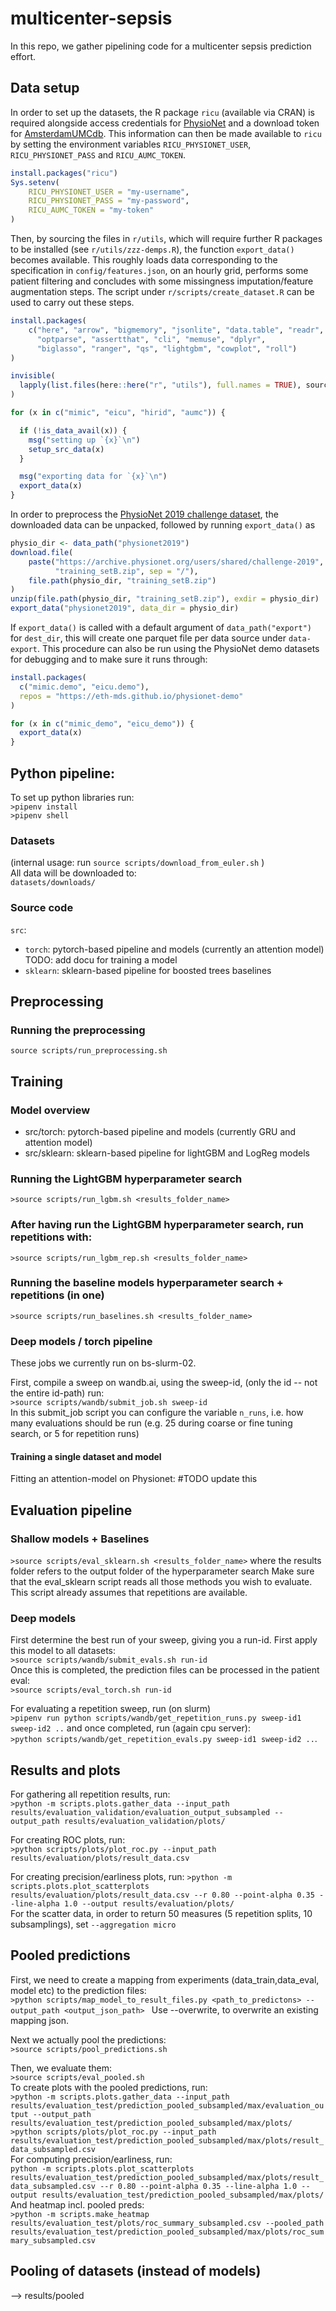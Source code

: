 # multicenter-sepsis

In this repo, we gather pipelining code for a multicenter sepsis prediction effort.

## Data setup

In order to set up the datasets, the R package `ricu` (available via CRAN) is required alongside access credentials for [PhysioNet](https://physionet.org) and a download token for [AmsterdamUMCdb](https://amsterdammedicaldatascience.nl/#amsterdamumcdb). This information can then be made available to `ricu` by setting the environment variables `RICU_PHYSIONET_USER`, `RICU_PHYSIONET_PASS` and `RICU_AUMC_TOKEN`.

```r
install.packages("ricu")
Sys.setenv(
    RICU_PHYSIONET_USER = "my-username",
    RICU_PHYSIONET_PASS = "my-password",
    RICU_AUMC_TOKEN = "my-token"
)
```

Then, by sourcing the files in `r/utils`, which will require further R packages to be installed (see `r/utils/zzz-demps.R`), the function `export_data()` becomes available. This roughly loads data corresponding to the specification in `config/features.json`, on an hourly grid, performs some patient filtering and concludes with some missingness imputation/feature augmentation steps. The script under `r/scripts/create_dataset.R` can be used to carry out these steps.

```r
install.packages(
    c("here", "arrow", "bigmemory", "jsonlite", "data.table", "readr",
      "optparse", "assertthat", "cli", "memuse", "dplyr",
      "biglasso", "ranger", "qs", "lightgbm", "cowplot", "roll")
)

invisible(
  lapply(list.files(here::here("r", "utils"), full.names = TRUE), source)
)

for (x in c("mimic", "eicu", "hirid", "aumc")) {

  if (!is_data_avail(x)) {
    msg("setting up `{x}`\n")
    setup_src_data(x)
  }

  msg("exporting data for `{x}`\n")
  export_data(x)
}
```

In order to preprocess the [PhysioNet 2019 challenge dataset](https://physionet.org/content/challenge-2019/1.0.0/), the downloaded data can be unpacked, followed by running `export_data()` as

```r
physio_dir <- data_path("physionet2019")
download.file(
    paste("https://archive.physionet.org/users/shared/challenge-2019",
          "training_setB.zip", sep = "/"),
    file.path(physio_dir, "training_setB.zip")
)
unzip(file.path(physio_dir, "training_setB.zip"), exdir = physio_dir)
export_data("physionet2019", data_dir = physio_dir)
```

If `export_data()` is called with a default argument of `data_path("export")` for `dest_dir`, this will create one parquet file per data source under `data-export`. This procedure can also be run using the PhysioNet demo datasets for debugging and to make sure it runs through:

```r
install.packages(
  c("mimic.demo", "eicu.demo"),
  repos = "https://eth-mds.github.io/physionet-demo"
)

for (x in c("mimic_demo", "eicu_demo")) {
  export_data(x)
}
```

## Python pipeline:  
To set up python libraries run:  
```>pipenv install```  
```>pipenv shell```  

### Datasets   

(internal usage: run ``` source scripts/download_from_euler.sh ``` )  
All data will be downloaded to:   
```datasets/downloads/```  

### Source code

`src`:
- `torch`: pytorch-based pipeline and models (currently an attention model)  
    TODO: add docu for training a  model  
- `sklearn`: sklearn-based pipeline for boosted trees baselines

## Preprocessing  
 
### Running the preprocessing
```source scripts/run_preprocessing.sh```  

## Training  

### Model overview   
- src/torch: pytorch-based pipeline and models (currently GRU and attention model)  
- src/sklearn: sklearn-based pipeline for lightGBM and LogReg models 

### Running the LightGBM hyperparameter search      
 ```>source scripts/run_lgbm.sh <results_folder_name>```   

### After having run the LightGBM hyperparameter search, run repetitions with:        
 ```>source scripts/run_lgbm_rep.sh <results_folder_name>```   

### Running the baseline models hyperparameter search + repetitions (in one)   
 ```>source scripts/run_baselines.sh <results_folder_name>```   

### Deep models / torch pipeline
These jobs we currently run on bs-slurm-02.

First, compile a sweep on wandb.ai, using the sweep-id, (only the id -- not the entire id-path) run:  
 ```>source scripts/wandb/submit_job.sh sweep-id```  
In this submit_job script you can configure the variable `n_runs`, i.e. how many evaluations should be run (e.g. 25 during coarse or fine tuning search,
or 5 for repetition runs)

#### Training a single dataset and model
Fitting an attention-model on Physionet: #TODO update this

## Evaluation pipeline  

### Shallow models + Baselines  

```>source scripts/eval_sklearn.sh <results_folder_name>``` where the results folder refers to the output folder of the hyperparameter search
Make sure that the eval_sklearn script reads all those methods you wish to evaluate. This script already assumes that repetitions are available.  

### Deep models  

First determine the best run of your sweep, giving you a run-id.
First apply this model to all datasets:  
```>source scripts/wandb/submit_evals.sh run-id```   
Once this is completed, the prediction files can be processed in the patient eval:  
```>source scripts/eval_torch.sh run-id```  

For evaluating a repetition sweep, run (on slurm)   
```>pipenv run python scripts/wandb/get_repetition_runs.py sweep-id1 sweep-id2 ..``` and once completed, run (again cpu server):    
```>python scripts/wandb/get_repetition_evals.py sweep-id1 sweep-id2 ..```.  

## Results and plots

For gathering all repetition results, run:  
```>python -m scripts.plots.gather_data --input_path results/evaluation_validation/evaluation_output_subsampled --output_path results/evaluation_validation/plots/ ```  

For creating ROC plots, run:  
```>python scripts/plots/plot_roc.py --input_path results/evaluation/plots/result_data.csv```  

For creating precision/earliness plots, run:
```>python -m scripts.plots.plot_scatterplots results/evaluation/plots/result_data.csv --r 0.80 --point-alpha 0.35 --line-alpha 1.0 --output results/evaluation/plots/```  
For the scatter data, in order to return 50 measures (5 repetition splits, 10 subsamplings), set ```--aggregation micro```

## Pooled predictions  

First, we need to create a mapping from experiments (data_train,data_eval, model etc) to the prediction files:  
```>python scripts/map_model_to_result_files.py <path_to_predictons> --output_path <output_json_path> ``` Use --overwrite, to overwrite an existing mapping json. 
 
Next we actually pool the predictions:  
```>source scripts/pool_predictions.sh```    

Then, we evaluate them:  
```>source scripts/eval_pooled.sh```  
To create plots with the pooled predictions, run:  
```>python -m scripts.plots.gather_data --input_path results/evaluation_test/prediction_pooled_subsampled/max/evaluation_output --output_path results/evaluation_test/prediction_pooled_subsampled/max/plots/```  
```>python scripts/plots/plot_roc.py --input_path results/evaluation_test/prediction_pooled_subsampled/max/plots/result_data_subsampled.csv```  
For computing precision/earliness, run:  
```python -m scripts.plots.plot_scatterplots results/evaluation_test/prediction_pooled_subsampled/max/plots/result_data_subsampled.csv --r 0.80 --point-alpha 0.35 --line-alpha 1.0 --output results/evaluation_test/prediction_pooled_subsampled/max/plots/``` 
And heatmap incl. pooled preds:  
```>python -m scripts.make_heatmap results/evaluation_test/plots/roc_summary_subsampled.csv --pooled_path results/evaluation_test/prediction_pooled_subsampled/max/plots/roc_summary_subsampled.csv``` 

## Pooling of datasets (instead of models)  
--> results/pooled 
